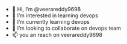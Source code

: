 - 👋 Hi, I’m @veerareddy9698
- 👀 I’m interested in learning devops
- 🌱 I’m currently learning devops
- 💞️ I’m looking to collaborate on devops team 
- 📫 you an reach on veerareddy9698


<!---
veerareddy9698/veerareddy9698 is a ✨ special ✨ repository because its `README.md` (this file) appears on your GitHub profile.
You can click the Preview link to take a look at your changes.
--->
